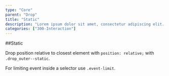 ```yaml
---
type: "Core"
parent: "Drop"
title: "Static"
description: "Lorem ipsum dolor sit amet, consectetur adipiscing elit. Nunc tempus laoreet leo sit amet iaculis."
categories: ["300-Interaction"]
---
```


##Static

Drop position relative to closest element with `position: relative;` with `.drop_outer--static`.

For limiting event inside a selector use `.event-limit`.

<demo>
  <demovanilla src="inline/core/drop/static">
  </demovanilla>
</demo>

